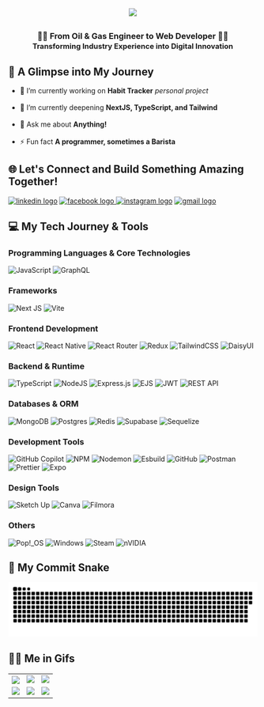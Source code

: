 <h1 align="center">
    <img src="https://readme-typing-svg.herokuapp.com/?font=Righteous&size=35&center=true&vCenter=true&width=500&height=70&duration=4500&lines=Hi+There!+👋;+I'm+Ahmad+Zaki+Nashirullah!;Welcome+to+my+GitHub!;" />
</h1>
<h3 align="center">
  👨‍🔧 From Oil & Gas Engineer to Web Developer 👨‍💻<br>
  <span style="font-size: 0.9em">Transforming Industry Experience into Digital Innovation</span>
</h3>

## 💫 A Glimpse into My Journey

- 🔭 I’m currently working on **Habit Tracker** _personal project_ <br><br>
- 🌱 I’m currently deepening **NextJS, TypeScript, and Tailwind**<br><br>
- 💬 Ask me about **Anything!**<br><br>
- ⚡ Fun fact **A programmer, sometimes a Barista**

## 🌐 Let's Connect and Build Something Amazing Together!

<p align="left">
<a href="https://linkedin.com/in/ahmad-zaki-nashirullah" target="blank"><img src="https://img.shields.io/static/v1?message=LinkedIn&logo=linkedin&label=&color=0A66C2&logoColor=white&labelColor=&style=for-the-badge" height="35" alt="linkedin logo"  /></a>
<a href="https://fb.com/m0v1c" target="blank"><img src="https://img.shields.io/static/v1?message=Facebook&logo=facebook&label=&color=1877F2&logoColor=white&labelColor=&style=for-the-badge" height="35" alt="facebook logo"  />
<a href="https://instagram.com/aznshrllh" target="blank"><img src="https://img.shields.io/static/v1?message=Instagram&logo=instagram&label=&color=E4405F&logoColor=white&labelColor=&style=for-the-badge" height="35" alt="instagram logo"  /></a>
<a href="mailto:ahmadzakinashirullah@gmail.com" target="blank"><img src="https://img.shields.io/static/v1?message=Gmail&logo=gmail&label=&color=D14836&logoColor=white&labelColor=&style=for-the-badge" height="35" alt="gmail logo"  /></a>
</p>

## 💻 My Tech Journey & Tools

### Programming Languages & Core Technologies

![JavaScript](https://img.shields.io/badge/javascript-%23323330.svg?style=for-the-badge&logo=javascript&logoColor=%23F7DF1E)
![GraphQL](https://img.shields.io/badge/-GraphQL-E10098?style=for-the-badge&logo=graphql&logoColor=white)

### Frameworks

![Next JS](https://img.shields.io/badge/Next-black?style=for-the-badge&logo=next.js&logoColor=white)
![Vite](https://img.shields.io/badge/vite-%23646CFF.svg?style=for-the-badge&logo=vite&logoColor=white)

### Frontend Development

![React](https://img.shields.io/badge/react-%2320232a.svg?style=for-the-badge&logo=react&logoColor=%2361DAFB)
![React Native](https://img.shields.io/badge/react_native-%2320232a.svg?style=for-the-badge&logo=react&logoColor=%2361DAFB)
![React Router](https://img.shields.io/badge/React_Router-CA4245?style=for-the-badge&logo=react-router&logoColor=white)
![Redux](https://img.shields.io/badge/redux-%23593d88.svg?style=for-the-badge&logo=redux&logoColor=white)
![TailwindCSS](https://img.shields.io/badge/tailwindcss-%2338B2AC.svg?style=for-the-badge&logo=tailwind-css&logoColor=white)
![DaisyUI](https://img.shields.io/badge/daisyui-5A0EF8?style=for-the-badge&logo=daisyui&logoColor=white)

### Backend & Runtime

![TypeScript](https://img.shields.io/badge/typescript-%23007ACC.svg?style=for-the-badge&logo=typescript&logoColor=white)
![NodeJS](https://img.shields.io/badge/node.js-6DA55F?style=for-the-badge&logo=node.js&logoColor=white)
![Express.js](https://img.shields.io/badge/express.js-%23404d59.svg?style=for-the-badge&logo=express&logoColor=%2361DAFB)
![EJS](https://img.shields.io/badge/ejs-%23B4CA65.svg?style=for-the-badge&logo=ejs&logoColor=black)
![JWT](https://img.shields.io/badge/JWT-black?style=for-the-badge&logo=JSON%20web%20tokens)
![REST API](https://img.shields.io/badge/REST%20API-FF6C37?style=for-the-badge&logo=postman&logoColor=white)

### Databases & ORM

![MongoDB](https://img.shields.io/badge/MongoDB-%234ea94b.svg?style=for-the-badge&logo=mongodb&logoColor=white)
![Postgres](https://img.shields.io/badge/postgres-%23316192.svg?style=for-the-badge&logo=postgresql&logoColor=white)
![Redis](https://img.shields.io/badge/redis-%23DD0031.svg?style=for-the-badge&logo=redis&logoColor=white)
![Supabase](https://img.shields.io/badge/Supabase-3ECF8E?style=for-the-badge&logo=supabase&logoColor=white)
![Sequelize](https://img.shields.io/badge/Sequelize-52B0E7?style=for-the-badge&logo=Sequelize&logoColor=white)

### Development Tools

![GitHub Copilot](https://img.shields.io/badge/GitHub%20Copilot-000000?style=for-the-badge&logo=github&logoColor=white)
![NPM](https://img.shields.io/badge/NPM-%23CB3837.svg?style=for-the-badge&logo=npm&logoColor=white)
![Nodemon](https://img.shields.io/badge/NODEMON-%23323330.svg?style=for-the-badge&logo=nodemon&logoColor=%BBDEAD)
![Esbuild](https://img.shields.io/badge/esbuild-%23FFCF00.svg?style=for-the-badge&logo=esbuild&logoColor=black)
![GitHub](https://img.shields.io/badge/github-%23121011.svg?style=for-the-badge&logo=github&logoColor=white)
![Postman](https://img.shields.io/badge/Postman-FF6C37?style=for-the-badge&logo=postman&logoColor=white)
![Prettier](https://img.shields.io/badge/prettier-%23F7B93E.svg?style=for-the-badge&logo=prettier&logoColor=black)
![Expo](https://img.shields.io/badge/expo-1C1E24?style=for-the-badge&logo=expo&logoColor=#D04A37)

### Design Tools

![Sketch Up](https://img.shields.io/badge/SketchUp-005F9E?style=for-the-badge&logo=sketchup&logoColor=white)
![Canva](https://img.shields.io/badge/Canva-%2300C4CC.svg?style=for-the-badge&logo=Canva&logoColor=white)
![Filmora](https://img.shields.io/badge/Wondershare%20Filmora-0099FF?style=for-the-badge&logo=wondershare&logoColor=white)

### Others

![Pop!_OS](https://img.shields.io/badge/Pop!_OS-48B9C7?style=for-the-badge&logo=Pop!_OS&logoColor=white)
![Windows](https://img.shields.io/badge/Windows-0078D6?style=for-the-badge&logo=windows11&logoColor=white)
![Steam](https://img.shields.io/badge/steam-%23000000.svg?style=for-the-badge&logo=steam&logoColor=white)
![nVIDIA](https://img.shields.io/badge/nVIDIA-%2376B900.svg?style=for-the-badge&logo=nVIDIA&logoColor=white)

## 🐍 My Commit Snake

<picture>
  <source media="(prefers-color-scheme: dark)" srcset="https://raw.githubusercontent.com/aznshrllh/aznshrllh/output/github-snake-dark.svg" />
  <source media="(prefers-color-scheme: light)" srcset="https://raw.githubusercontent.com/aznshrllh/aznshrllh/output/github-snake.svg" />
  <img alt="github-snake" src="https://raw.githubusercontent.com/aznshrllh/aznshrllh/output/github-snake.svg" />
</picture>

## 👨‍💻 Me in Gifs

<table align="center" style="border-collapse: collapse;" cellspacing="0" cellpadding="10">
  <tr>
    <td style="border: none;"><img width="140" align="center" src="https://media2.giphy.com/media/v1.Y2lkPTc5MGI3NjExZ3MyZDNmZ3d0dXJmMXJyeThjZDZ4cnVidGd0dGtjcHJnZXNydmJjNyZlcD12MV9pbnRlcm5hbF9naWZfYnlfaWQmY3Q9cw/Vtty3pr6C0sWKUdlQn/giphy.gif"/></td>
    <td style="border: none;"><img width="200" src="https://media0.giphy.com/media/v1.Y2lkPTc5MGI3NjExOTh2MGsxcW5xM2dlbDZqbHk4cmlpaWZ6YWx3NDc2b3B3cHI3ZWM0NiZlcD12MV9pbnRlcm5hbF9naWZfYnlfaWQmY3Q9dHM/jVqYgn09W8FHEf0BBS/giphy.gif"/></td>
    <td style="border: none;"><img width="200" src="https://media1.giphy.com/media/v1.Y2lkPTc5MGI3NjExM3k5djFsY3dpOW1ndTZrZjBwcmZqZ3EyZGF4dGtpdnpycjVwb2ZuMSZlcD12MV9pbnRlcm5hbF9naWZfYnlfaWQmY3Q9cw/wqdXMKJXnR3dfnDqMK/giphy.gif"/></td>
  </tr>
  <tr>
    <td style="border: none;"><img width="200" src="https://media2.giphy.com/media/v1.Y2lkPTc5MGI3NjExMHF1dnB0cmRqd25ocGIwMjU5czFtZTh1cWh3Mmlxb2U4cW5uczlvZyZlcD12MV9pbnRlcm5hbF9naWZfYnlfaWQmY3Q9cw/yIbnrwdao4kUOMwUqM/giphy.gif"/></td>
    <td style="border: none;"><img width="200" src="https://media0.giphy.com/media/v1.Y2lkPTc5MGI3NjExd3NlNWcyNDBpbTBmYnpsNjRkaGpuN3doczV4N3lwenpwcGMyenQ3ZCZlcD12MV9pbnRlcm5hbF9naWZfYnlfaWQmY3Q9cw/Zansp4fFiG4HcBiJeB/giphy.gif"/></td>
    <td style="border: none;"><img width="200" src="https://media2.giphy.com/media/v1.Y2lkPTc5MGI3NjExbXg5eXBjaWlqeWUxd2FoNmJoZjRlMjFvMnI4Y2hscngzcXNkbjhndSZlcD12MV9pbnRlcm5hbF9naWZfYnlfaWQmY3Q9cw/z0hUv6bpBWUUOtShDf/giphy.gif"/></td>
  </tr>
</table>
